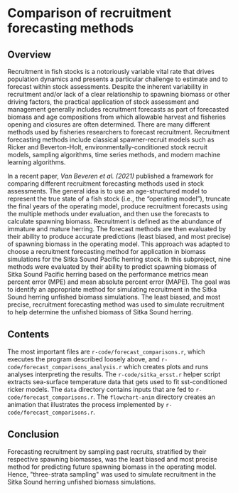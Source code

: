 # Comparison of recruitment forecasting methods

## Overview

Recruitment in fish stocks is a notoriously variable vital rate that drives population 
dynamics and presents a particular challenge to estimate and to forecast within stock 
assessments. Despite the inherent variability in recruitment and/or lack of a clear 
relationship to spawning biomass or other driving factors, the practical application 
of stock assessment and management generally includes recruitment forecasts as part of 
forecasted biomass and age compositions from which allowable harvest and fisheries 
opening and closures are often determined. There are many different methods used by 
fisheries researchers to forecast recruitment. Recruitment forecasting methods include 
classical spawner-recruit models such as Ricker and Beverton-Holt, 
environmentally-conditioned stock recruit models, sampling algorithms, time series 
methods, and modern machine learning algorithms. 

In a recent paper, *Van Beveren et al. (2021)* published a framework for comparing 
different recruitment forecasting methods used in stock assessments. The general idea 
is to use an age-structured model to represent the true state of a fish stock (i.e., 
the “operating model”), truncate the final years of the operating model, produce 
recruitment forecasts using the multiple methods under evaluation, and then use the 
forecasts to calculate spawning biomass. Recruitment is defined as the abundance of 
immature and mature herring.  The forecast methods are then evaluated by their ability 
to produce accurate predictions (least biased, and most precise) of spawning biomass 
in the operating model. This approach was adapted to choose a recruitment forecasting 
method for application in biomass simulations for the Sitka Sound Pacific herring 
stock. In this subproject, nine methods were evaluated by their ability to predict 
spawning biomass of Sitka Sound Pacific herring based on the performance metrics mean 
percent error (MPE) and mean absolute percent error (MAPE). The goal was to identify
an appropriate method for simulating recruitment in the Sitka Sound herring unfished 
biomass simulations. The least biased, and most precise, recruitment forecasting 
method was used to simulate recruitment to help determine the unfished biomass of 
Sitka Sound herring.

## Contents

The most important files are `r-code/forecast_comparisons.r`, which executes the 
program described loosely above, and `r-code/forecast_comparisons_analysis.r` which
creates plots and runs analyses interpreting the results. The `r-code/sitka_ersst.r` 
helper script extracts sea-surface temperature data that gets used to fit 
sst-conditioned ricker models. The `data` directory contains inputs that are fed to 
`r-code/forecast_comparisons.r`. The `flowchart-anim` directory creates an animation
that illustrates the process implemented by `r-code/forecast_comparisons.r`. 

## Conclusion

Forecasting recruitment by sampling past recruits, stratified by their respective 
spawning biomasses, was the least biased and most precise method for predicting 
future spawning biomass in the operating model. Hence, "three-strata sampling" was
used to simulate recruitment in the Sitka Sound herring unfished biomass simulations.
